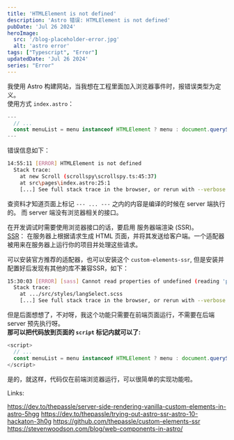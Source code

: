 ```yaml
---
title: 'HTMLElement is not defined'
description: 'Astro 错误: HTMLElement is not defined'
pubDate: 'Jul 26 2024'
heroImage: 
  src: '/blog-placeholder-error.jpg'
  alt: 'astro error'
tags: ["Typescript", "Error"]
updatedDate: 'Jul 26 2024'
series: "Error"
---
```


我使用 Astro 构建网站，当我想在工程里面加入浏览器事件时，报错误类型为定义。
</br>
使用方式 `index.astro`：
```ts
---
  // ...
  const menuList = menu instanceof HTMLElement ? menu : document.querySelector(menu);
---
````

错误信息如下：

```bash
14:55:11 [ERROR] HTMLElement is not defined
  Stack trace:
    at new Scroll (scrollspy\scrollspy.ts:45:37)
    at src\pages\index.astro:25:1
    [...] See full stack trace in the browser, or rerun with --verbose.

```

查资料才知道页面上标记 `--- ... ---` 之内的内容是编译的时候在 server 端执行的。
而 server 端没有浏览器相关的接口。

在开发调试时需要使用浏览器接口的话，要启用 服务器端渲染 (SSR)。
</br>
[SSR](https://docs.astro.build/zh-cn/guides/server-side-rendering/)：
在服务器上根据请求生成 HTML 页面，并将其发送给客户端。一个适配器被用来在服务器上运行你的项目并处理这些请求。 

可以安装官方推荐的适配器，也可以安装这个 `custom-elements-ssr`, 但是安装并配置好后发现有其他的库不兼容SSR，如下：

```bash
15:30:03 [ERROR] [sass] Cannot read properties of undefined (reading 'pop')
  Stack trace:
    at .../src/styles/langSelect.scss
    [...] See full stack trace in the browser, or rerun with --verbose.
```

但是后面想想了，不对呀，我这个功能只需要在前端页面运行，不需要在后端 server 预先执行呀。
</br>
<b>那可以把代码放到页面的 `script` 标记内就可以了:</b>

```js
<script>
  // ...
  const menuList = menu instanceof HTMLElement ? menu : document.querySelector(menu);
</script>
```

是的，就这样，代码仅在前端浏览器运行，可以很简单的实现功能啦。

Links:

https://dev.to/thepassle/server-side-rendering-vanilla-custom-elements-in-astro-5hgg
https://dev.to/thepassle/trying-out-astro-ssr-astro-10-hackaton-3h0g
https://github.com/thepassle/custom-elements-ssr
https://stevenwoodson.com/blog/web-components-in-astro/


